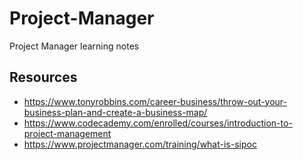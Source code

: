 # Project-Manager
Project Manager learning notes

## Resources
+ https://www.tonyrobbins.com/career-business/throw-out-your-business-plan-and-create-a-business-map/
+ https://www.codecademy.com/enrolled/courses/introduction-to-project-management
+ https://www.projectmanager.com/training/what-is-sipoc
